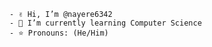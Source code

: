 ```
- ✌️ Hi, I’m @nayere6342
- 🧠 I’m currently learning Computer Science
- ⭐ Pronouns: (He/Him)
```

<!---
nayere6342/nayere6342 is a ✨ special ✨ repository because its `README.md` (this file) appears on your GitHub profile.
You can click the Preview link to take a look at your changes.
--->
